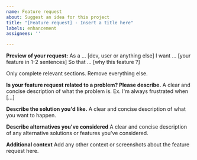 ```yaml
---
name: Feature request
about: Suggest an idea for this project
title: "[Feature request] - Insert a title here"
labels: enhancement
assignees: ''

---
```


**Preview of your request:**
As a ... [dev, user or anything else]
I want ... [your feature in 1-2 sentences]
So that ... [why this feature ?]

Only complete relevant sections. Remove everything else.

**Is your feature request related to a problem? Please describe.**
A clear and concise description of what the problem is. Ex. I'm always frustrated when [...]

**Describe the solution you'd like.**
A clear and concise description of what you want to happen.

**Describe alternatives you've considered**
A clear and concise description of any alternative solutions or features you've considered.

**Additional context**
Add any other context or screenshots about the feature request here.
